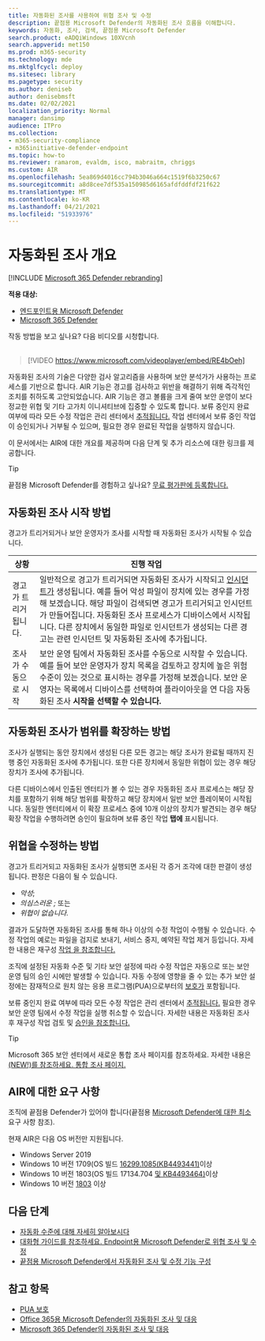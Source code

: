 ```yaml
---
title: 자동화된 조사를 사용하여 위협 조사 및 수정
description: 끝점용 Microsoft Defender의 자동화된 조사 흐름을 이해합니다.
keywords: 자동화, 조사, 검색, 끝점용 Microsoft Defender
search.product: eADQiWindows 10XVcnh
search.appverid: met150
ms.prod: m365-security
ms.technology: mde
ms.mktglfcycl: deploy
ms.sitesec: library
ms.pagetype: security
ms.author: deniseb
author: denisebmsft
ms.date: 02/02/2021
localization_priority: Normal
manager: dansimp
audience: ITPro
ms.collection:
- m365-security-compliance
- m365initiative-defender-endpoint
ms.topic: how-to
ms.reviewer: ramarom, evaldm, isco, mabraitm, chriggs
ms.custom: AIR
ms.openlocfilehash: 5ea869d4016cc794b3046a664c1519f6b3250c67
ms.sourcegitcommit: a8d8cee7df535a150985d6165afdfddfdf21f622
ms.translationtype: MT
ms.contentlocale: ko-KR
ms.lasthandoff: 04/21/2021
ms.locfileid: "51933976"
---
```

# <a name="overview-of-automated-investigations"></a>자동화된 조사 개요

[!INCLUDE [Microsoft 365 Defender rebranding](../../includes/microsoft-defender.md)]

**적용 대상:**
- [엔드포인트용 Microsoft Defender](https://go.microsoft.com/fwlink/p/?linkid=2154037)
- [Microsoft 365 Defender](https://go.microsoft.com/fwlink/?linkid=2118804)


작동 방법을 보고 싶나요? 다음 비디오를 시청합니다. <br/><br/>

> [!VIDEO https://www.microsoft.com/videoplayer/embed/RE4bOeh]

자동화된 조사의 기술은 다양한 검사 알고리즘을 사용하며 보안 분석가가 사용하는 프로세스를 기반으로 합니다. AIR 기능은 경고를 검사하고 위반을 해결하기 위해 즉각적인 조치를 취하도록 고안되었습니다. AIR 기능은 경고 볼륨을 크게 줄여 보안 운영이 보다 정교한 위협 및 기타 고가치 이니셔티브에 집중할 수 있도록 합니다. 보류 중인지 완료 여부에 따라 모든 수정 작업은 관리 센터에서 [추적됩니다.](auto-investigation-action-center.md) 작업 센터에서 보류 중인 작업이 승인되거나 거부될 수 있으며, 필요한 경우 완료된 작업을 실행하지 않습니다.

이 문서에서는 AIR에 대한 개요를 제공하며 다음 단계 및 추가 리소스에 대한 링크를 제공합니다.

> [!TIP]
> 끝점용 Microsoft Defender를 경험하고 싶나요? [무료 평가판에 등록합니다.](https://www.microsoft.com/microsoft-365/windows/microsoft-defender-atp?ocid=docs-wdatp-automated-investigations-abovefoldlink)

## <a name="how-the-automated-investigation-starts"></a>자동화된 조사 시작 방법

경고가 트리거되거나 보안 운영자가 조사를 시작할 때 자동화된 조사가 시작될 수 있습니다.

|상황  |진행 작업  |
|---------|---------|
|경고가 트리거됩니다.     | 일반적으로 경고가 트리거되면 자동화된 [](review-alerts.md) 조사가 시작되고 [인시던트가](view-incidents-queue.md) 생성됩니다. 예를 들어 악성 파일이 장치에 있는 경우를 가정해 보겠습니다. 해당 파일이 검색되면 경고가 트리거되고 인시던트가 만들어집니다. 자동화된 조사 프로세스가 디바이스에서 시작됩니다. 다른 장치에서 동일한 파일로 인시던트가 생성되는 다른 경고는 관련 인시던트 및 자동화된 조사에 추가됩니다.         |
|조사가 수동으로 시작     | 보안 운영 팀에서 자동화된 조사를 수동으로 시작할 수 있습니다. 예를 들어 보안 운영자가 장치 목록을 검토하고 장치에 높은 위험 수준이 있는 것으로 표시하는 경우를 가정해 보겠습니다. 보안 운영자는 목록에서 디바이스를 선택하여 플라이아웃을 연 다음 자동화된 조사 **시작을 선택할 수 있습니다.** |

## <a name="how-an-automated-investigation-expands-its-scope"></a>자동화된 조사가 범위를 확장하는 방법

조사가 실행되는 동안 장치에서 생성된 다른 모든 경고는 해당 조사가 완료될 때까지 진행 중인 자동화된 조사에 추가됩니다. 또한 다른 장치에서 동일한 위협이 있는 경우 해당 장치가 조사에 추가됩니다.

다른 디바이스에서 인출된 엔터티가 볼 수 있는 경우 자동화된 조사 프로세스는 해당 장치를 포함하기 위해 해당 범위를 확장하고 해당 장치에서 일반 보안 플레이북이 시작됩니다. 동일한 엔터티에서 이 확장 프로세스 중에 10개 이상의 장치가 발견되는 경우 해당 확장 작업을 수행하려면 승인이 필요하며 보류 중인 작업 **탭에** 표시됩니다.

## <a name="how-threats-are-remediated"></a>위협을 수정하는 방법

경고가 트리거되고 자동화된 조사가 실행되면 조사된 각 증거 조각에 대한 판결이 생성됩니다. 판정은 다음이 될 수 있습니다. 
- *악성*;
- *의심스러운 ;* 또는 
- *위협이 없습니다.* 

결과가 도달하면 자동화된 조사를 통해 하나 이상의 수정 작업이 수행될 수 있습니다. 수정 작업의 예로는 파일을 검지로 보내기, 서비스 중지, 예약된 작업 제거 등입니다. 자세한 내용은 재구성 [작업 을 참조합니다.](manage-auto-investigation.md#remediation-actions)  

조직에 설정된 [](automation-levels.md) 자동화 수준 및 기타 보안 설정에 따라 수정 작업은 자동으로 또는 보안 운영 팀의 승인 시에만 발생할 수 있습니다. 자동 수정에 영향을 줄 수 있는 추가 보안 설정에는 잠재적으로 원치 않는 응용 프로그램(PUA)으로부터의 [보호가](https://docs.microsoft.com/windows/security/threat-protection/microsoft-defender-antivirus/detect-block-potentially-unwanted-apps-microsoft-defender-antivirus) 포함됩니다. 

보류 중인지 완료 여부에 따라 모든 수정 작업은 관리 센터에서 [추적됩니다.](auto-investigation-action-center.md) 필요한 경우 보안 운영 팀에서 수정 작업을 실행 취소할 수 있습니다. 자세한 내용은 자동화된 조사 후 재구성 작업 검토 및 [승인을 참조합니다.](https://docs.microsoft.com/microsoft-365/security/defender-endpoint/manage-auto-investigation)

> [!TIP]
> Microsoft 365 보안 센터에서 새로운 통합 조사 페이지를 참조하세요. 자세한 내용은 [(NEW!)를 참조하세요. 통합 조사 페이지.](/microsoft-365/security/defender/m365d-autoir-results#new-unified-investigation-page)


## <a name="requirements-for-air"></a>AIR에 대한 요구 사항

조직에 끝점용 Defender가 있어야 합니다(끝점용 [Microsoft Defender에 대한 최소](minimum-requirements.md)요구 사항 참조).

현재 AIR은 다음 OS 버전만 지원됩니다.
- Windows Server 2019
- Windows 10 버전 1709(OS 빌드 [16299.1085(KB4493441)](https://support.microsoft.com/help/4493441/windows-10-update-kb4493441)이상
- Windows 10 버전 1803(OS 빌드 17134.704 [및 KB4493464)](https://support.microsoft.com/help/4493464/windows-10-update-kb4493464)이상
- Windows 10 버전 [1803](https://docs.microsoft.com/windows/release-information/status-windows-10-1809-and-windows-server-2019) 이상

## <a name="next-steps"></a>다음 단계

- [자동화 수준에 대해 자세히 알아보시다](automation-levels.md)
- [대화형 가이드를 참조하세요. Endpoint용 Microsoft Defender로 위협 조사 및 수정](https://aka.ms/MDATP-IR-Interactive-Guide)
- [끝점용 Microsoft Defender에서 자동화된 조사 및 수정 기능 구성](configure-automated-investigations-remediation.md)

## <a name="see-also"></a>참고 항목

- [PUA 보호](https://docs.microsoft.com/windows/security/threat-protection/microsoft-defender-antivirus/detect-block-potentially-unwanted-apps-microsoft-defender-antivirus)
- [Office 365용 Microsoft Defender의 자동화된 조사 및 대응](https://docs.microsoft.com/microsoft-365/security/office-365-security/office-365-air)
- [Microsoft 365 Defender의 자동화된 조사 및 대응](https://docs.microsoft.com/microsoft-365/security/defender/mtp-autoir)

